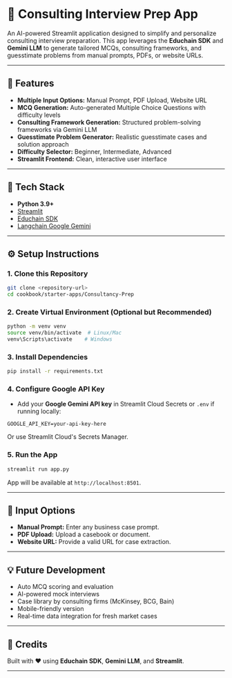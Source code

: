 # 🧩 Consulting Interview Prep App

An AI-powered Streamlit application designed to simplify and personalize consulting interview preparation. This app leverages the **Educhain SDK** and **Gemini LLM** to generate tailored MCQs, consulting frameworks, and guesstimate problems from manual prompts, PDFs, or website URLs.

---

## 🚀 Features

* **Multiple Input Options:** Manual Prompt, PDF Upload, Website URL
* **MCQ Generation:** Auto-generated Multiple Choice Questions with difficulty levels
* **Consulting Framework Generation:** Structured problem-solving frameworks via Gemini LLM
* **Guesstimate Problem Generator:** Realistic guesstimate cases and solution approach
* **Difficulty Selector:** Beginner, Intermediate, Advanced
* **Streamlit Frontend:** Clean, interactive user interface

---

## 🔧 Tech Stack

* **Python 3.9+**
* [Streamlit](https://streamlit.io/)
* [Educhain SDK](https://pypi.org/project/educhain/)
* [Langchain Google Gemini](https://pypi.org/project/langchain-google-genai/)

---

## ⚙️ Setup Instructions

### 1. Clone this Repository

```bash
git clone <repository-url>
cd cookbook/starter-apps/Consultancy-Prep
```

### 2. Create Virtual Environment (Optional but Recommended)

```bash
python -m venv venv
source venv/bin/activate  # Linux/Mac
venv\Scripts\activate    # Windows
```

### 3. Install Dependencies

```bash
pip install -r requirements.txt
```

### 4. Configure Google API Key

* Add your **Google Gemini API key** in Streamlit Cloud Secrets or `.env` if running locally:

```
GOOGLE_API_KEY=your-api-key-here
```

Or use Streamlit Cloud's Secrets Manager.

### 5. Run the App

```bash
streamlit run app.py
```

App will be available at `http://localhost:8501`.

---

## 📄 Input Options

* **Manual Prompt:** Enter any business case prompt.
* **PDF Upload:** Upload a casebook or document.
* **Website URL:** Provide a valid URL for case extraction.

---

## 💡 Future Development

* Auto MCQ scoring and evaluation
* AI-powered mock interviews
* Case library by consulting firms (McKinsey, BCG, Bain)
* Mobile-friendly version
* Real-time data integration for fresh market cases

---

## 🤝 Credits

Built with ❤️ using **Educhain SDK**, **Gemini LLM**, and **Streamlit**.

---
